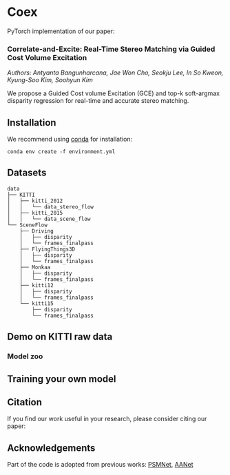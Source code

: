 # Coex

PyTorch implementation of our paper: 

### **Correlate-and-Excite: Real-Time Stereo Matching via Guided Cost Volume Excitation**  
*Authors: Antyanta Bangunharcana, Jae Won Cho, Seokju Lee, In So Kweon, Kyung-Soo Kim, Soohyun Kim*

We propose a Guided Cost volume Excitation (GCE) and top-k soft-argmax disparity regression for real-time and accurate stereo matching. 


## Installation

We recommend using [conda](https://www.anaconda.com/distribution/) for installation: 

```shell
conda env create -f environment.yml
```


## Datasets
```
data
├── KITTI
│   ├── kitti_2012
│   │   └── data_stereo_flow
│   ├── kitti_2015
│   │   └── data_scene_flow
└── SceneFlow
    ├── Driving
    │   ├── disparity
    │   └── frames_finalpass
    ├── FlyingThings3D
    │   ├── disparity
    │   └── frames_finalpass
    ├── Monkaa
    │   ├── disparity
    │   └── frames_finalpass
    ├── kitti12
    │   ├── disparity
    │   └── frames_finalpass
    └── kitti15
        ├── disparity
        └── frames_finalpass
```

## Demo on KITTI raw data
### Model zoo


## Training your own model


## Citation

If you find our work useful in your research, please consider citing our paper:

## Acknowledgements

Part of the code is adopted from previous works: [PSMNet](https://github.com/JiaRenChang/PSMNet), [AANet](https://github.com/haofeixu/aanet)